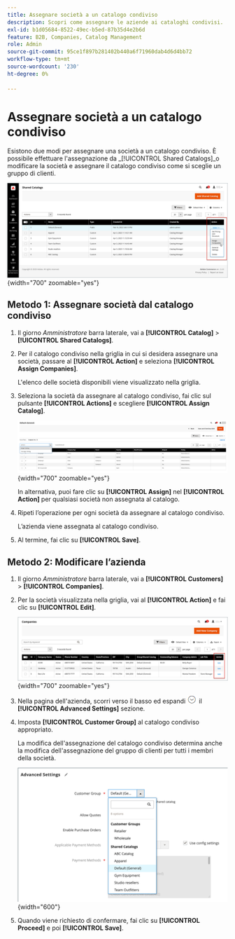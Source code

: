 ```yaml
---
title: Assegnare società a un catalogo condiviso
description: Scopri come assegnare le aziende ai cataloghi condivisi.
exl-id: b1d05684-8522-49ec-b5ed-87b35d4e2b6d
feature: B2B, Companies, Catalog Management
role: Admin
source-git-commit: 95ce1f897b281402b440a6f71960dab4d6d4bb72
workflow-type: tm+mt
source-wordcount: '230'
ht-degree: 0%

---
```


# Assegnare società a un catalogo condiviso

Esistono due modi per assegnare una società a un catalogo condiviso. È possibile effettuare l&#39;assegnazione da _[!UICONTROL Shared Catalogs]_o modificare la società e assegnare il catalogo condiviso come si sceglie un gruppo di clienti.

![Assegna società](./assets/shared-catalog-assign-companies.png){width="700" zoomable="yes"}

## Metodo 1: Assegnare società dal catalogo condiviso

1. Il giorno _Amministratore_ barra laterale, vai a **[!UICONTROL Catalog]** > **[!UICONTROL Shared Catalogs]**.

1. Per il catalogo condiviso nella griglia in cui si desidera assegnare una società, passare al **[!UICONTROL Action]** e seleziona **[!UICONTROL Assign Companies]**.

   L&#39;elenco delle società disponibili viene visualizzato nella griglia.

1. Seleziona la società da assegnare al catalogo condiviso, fai clic sul pulsante **[!UICONTROL Actions]** e scegliere **[!UICONTROL Assign Catalog]**.

   ![Aziende disponibili](./assets/shared-catalog-assign-companies-grid-view.png){width="700" zoomable="yes"}

   In alternativa, puoi fare clic su **[!UICONTROL Assign]** nel **[!UICONTROL Action]** per qualsiasi società non assegnata al catalogo.

1. Ripeti l’operazione per ogni società da assegnare al catalogo condiviso.

   L’azienda viene assegnata al catalogo condiviso.

1. Al termine, fai clic su **[!UICONTROL Save]**.

## Metodo 2: Modificare l’azienda

1. Il giorno _Amministratore_ barra laterale, vai a **[!UICONTROL Customers]** > **[!UICONTROL Companies]**.

1. Per la società visualizzata nella griglia, vai al **[!UICONTROL Action]** e fai clic su **[!UICONTROL Edit]**.

   ![Modifica Azienda](./assets/companies-grid-edit.png){width="700" zoomable="yes"}

1. Nella pagina dell&#39;azienda, scorri verso il basso ed espandi ![Selettore di espansione](../assets/icon-display-expand.png) il **[!UICONTROL Advanced Settings]** sezione.

1. Imposta **[!UICONTROL Customer Group]** al catalogo condiviso appropriato.

   La modifica dell&#39;assegnazione del catalogo condiviso determina anche la modifica dell&#39;assegnazione del gruppo di clienti per tutti i membri della società.

   ![Gruppi di clienti/Cataloghi condivisi](./assets/company-advanced-settings-customer-group-admin.png){width="600"}

1. Quando viene richiesto di confermare, fai clic su **[!UICONTROL Proceed]** e poi **[!UICONTROL Save]**.
